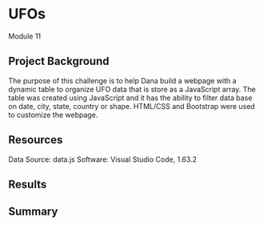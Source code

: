 # UFOs
Module 11
## Project Background
The purpose of this challenge is to help Dana build a webpage with a dynamic table to organize UFO data that is store as a JavaScript array. The table was created using JavaScript and it has the ability to filter data base on date, city, state, country or shape. HTML/CSS and Bootstrap were used to customize the webpage.

## Resources
Data Source: data.js
Software: Visual Studio Code, 1.63.2

## Results

## Summary
